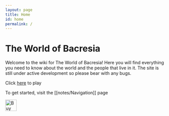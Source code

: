 ```yaml
---
layout: page
title: Home
id: home
permalink: /
---
```


# The World of Bacresia

Welcome to the wiki for The World of Bacresia! Here you will find everything you need to know about the world and the people that live in it. The site is still under active development so please bear with any bugs.

Click [here](http://138.68.159.82:30000/join "http://138.68.159.82:30000/join") to play

To get started, visit the [[notes/Navigation]] page 


<a href='https://ko-fi.com/J3J75FVYB' target='_blank'><img height='36' style='border:0px;height:36px;' src='https://storage.ko-fi.com/cdn/kofi2.png?v=3' border='0' alt='Buy Me a Coffee at ko-fi.com' /></a>